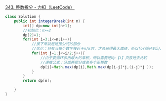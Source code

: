 [343. 整数拆分 - 力扣（LeetCode）](https://leetcode.cn/problems/integer-break/description/)

```java
class Solution {
    public int integerBreak(int n) {
        int[] dp=new int[n+1];
        //初始化：n>=2
        dp[2]=1;
        for(int i=3;i<=n;i++){
            //接下来就是递推公式的部分
            //优化：只有当每个数字接近于n/k时，才会获得最大成绩，所以for循环到i/2即可
            for(int j=1;j<=i/2;j++){
                //由于要循环求出最大的乘积，所以需要把dp【i】页放进去比较
                //递推公式：分成两部分或者多个正整数
                dp[i]=Math.max(dp[i],Math.max(dp[i-j]*j,(i-j)*j ));
            }
        }
        return dp[n];

    }
}
```